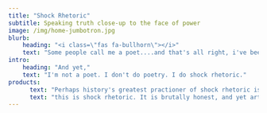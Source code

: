 ```yaml
---
title: "Shock Rhetoric"
subtitle: Speaking truth close-up to the face of power
image: /img/home-jumbotron.jpg
blurb:
    heading: "<i class=\"fas fa-bullhorn\"></i>"
    text: "Some people call me a poet....and that's all right, i've been called much worse. "
intro:
    heading: "And yet,"
    text: "I'm not a poet. I don't do poetry. I do shock rhetoric."
products:
      text: "Perhaps history's greatest practioner of shock rhetoric is Rabbi Yeshua ben Yusef. 'He who is without sin - cast the first stone....render on to Caesar the things of Caesar, and on to God the things that are God's...evil things that are done in secret will be shouted from the rooftops...'"
      text: "this is shock rhetoric. It is brutally honest, and yet artful no holds barred public oratory/communications. It is speaking truth close-up to the face of power. It is denouncing the master-of-this-world, in shocking, no nonsense terms - it is shock rhetoric."
---
```

